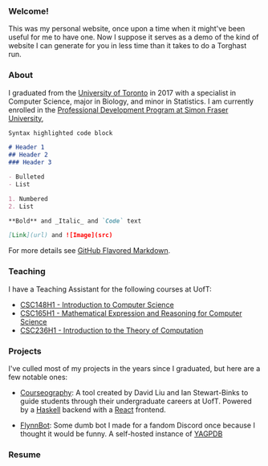 ### Welcome!

This was my personal website, once upon a time when it might've been useful for me to have one. Now I suppose it serves as a demo of the kind of website I can generate for you in less time than it takes to do a Torghast run.

### About

I graduated from the [University of Toronto](https://www.utoronto.ca/) in 2017 with a specialist in Computer Science, major in Biology, and minor in Statistics. I am currently enrolled in the [Professional Development Program at Simon Fraser University](https://www.sfu.ca/education/teachersed/programs/pdp/overview.html), 

```markdown
Syntax highlighted code block

# Header 1
## Header 2
### Header 3

- Bulleted
- List

1. Numbered
2. List

**Bold** and _Italic_ and `Code` text

[Link](url) and ![Image](src)
```

For more details see [GitHub Flavored Markdown](https://guides.github.com/features/mastering-markdown/).

### Teaching

I have a Teaching Assistant for the following courses at UofT:

- [CSC148H1 - Introduction to Computer Science](https://artsci.calendar.utoronto.ca/section/Computer-Science#courses)
- [CSC165H1 - Mathematical Expression and Reasoning for Computer Science](https://artsci.calendar.utoronto.ca/section/Computer-Science#courses)
- [CSC236H1 - Introduction to the Theory of Computation](https://artsci.calendar.utoronto.ca/section/Computer-Science#courses)

### Projects

I've culled most of my projects in the years since I graduated, but here are a few notable ones:

- [Courseography](https://github.com/Courseography/courseography): A tool created by David Liu and Ian Stewart-Binks to guide students through their undergraduate careers at UofT. Powered by a [Haskell](https://www.haskell.org/) backend with a [React](https://reactjs.org/) frontend.

- [FlynnBot](https://discord.com/developers/applications/770906949898338305/information): Some dumb bot I made for a fandom Discord once because I thought it would be funny. A self-hosted instance of [YAGPDB](https://yagpdb.xyz/)

### Resume
